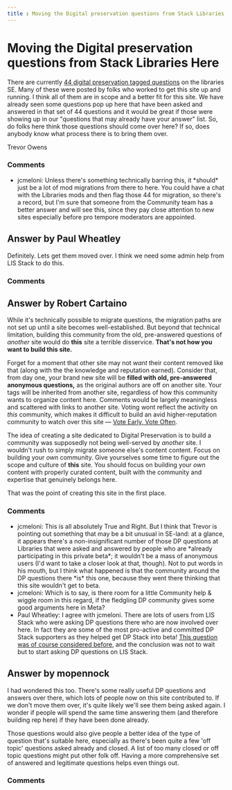 ```yaml
---
title : Moving the Digital preservation questions from Stack Libraries Here
---
```

Moving the Digital preservation questions from Stack Libraries Here
=====================
There are currently [44 digital preservation tagged
questions](http://libraries.stackexchange.com/questions/tagged/digital-preservation)
on the libraries SE. Many of these were posted by folks who worked to
get this site up and running. I think all of them are in scope and a
better fit for this site. We have already seen some questions pop up
here that have been asked and answered in that set of 44 questions and
it would be great if those were showing up in our "questions that may
already have your answer" list. So, do folks here think those questions
should come over here? If so, does anybody know what process there is to
bring them over.

Trevor Owens

### Comments ###
* jcmeloni: Unless there's something technically barring this, it \*should\* just be
a lot of mod migrations from there to here. You could have a chat with
the Libraries mods and then flag those 44 for migration, so there's a
record, but I'm sure that someone from the Community team has a better
answer and will see this, since they pay close attention to new sites
especially before pro tempore moderators are appointed.


Answer by Paul Wheatley
----------------
Definitely. Lets get them moved over. I think we need some admin help
from LIS Stack to do this.

### Comments ###

Answer by Robert Cartaino
----------------
While it's technically possible to migrate questions, the migration
paths are not set up until a site becomes well-established. But beyond
that technical limitation, building this community from the old,
pre-answered questions of *another* site would do **this** site a
terrible disservice. **That's not how you want to build this site.**

Forget for a moment that other site may not *want* their content removed
like that (along with the the knowledge and reputation earned). Consider
that, from day one, your brand new site will be **filled with old,
pre-answered anonymous questions,** as the original authors are off on
another site. Your tags will be inherited from another site, regardless
of how this community wants to organize content here. Comments would be
largely meaningless and scattered with links to another site. Voting
wont reflect the activity on *this* community, which makes it difficult
to build an avid higher-reputation community to watch over this site —
[Vote Early, Vote
Often](http://blog.stackoverflow.com/2010/10/vote-early-vote-often/).

The idea of creating a site dedicated to Digital Preservation is to
build a community was supposedly not being well-served by *another*
site. I wouldn't rush to simply migrate someone else's content content.
Focus on building your *own* community. Give yourselves some time to
figure out the scope and culture of **this** site. You should focus on
building your *own* content with properly curated content, built with
the community and expertise that genuinely belongs here.

That was the point of creating this site in the first place.

### Comments ###
* jcmeloni: This is all absolutely True and Right. But I think that Trevor is
pointing out something that may be a bit unusual in SE-land: at a
glance, it appears there's a non-insignificant number of those DP
questions at Libraries that were asked and answered by people who are
\*already participating in this private beta\*; it wouldn't be a mass of
anonymous users (I'd want to take a closer look at that, though). Not to
put words in his mouth, but I think what happened is that the community
around the DP questions there \*is\* this one, because they went there
thinking that this site wouldn't get to beta.
* jcmeloni: Which is to say, is there room for a little Community help & wiggle room
in this regard, if the fledgling DP community gives some good arguments
here in Meta?
* Paul Wheatley: I agree with jcmeloni. There are lots of users from LIS Stack who were
asking DP questions there who are now involved over here. In fact they
are some of the most pro-active and committed DP Stack supporters as
they helped get DP Stack into beta! [This question was of course
considered
before](http://meta.libraries.stackexchange.com/questions/50/where-is-the-line-between-the-digital-preservation-and-libraries-stack-exchange),
and the conclusion was not to wait but to start asking DP questions on
LIS Stack.

Answer by mopennock
----------------
I had wondered this too. There's some really useful DP questions and
answers over there, which lots of people now on this site contributed
to. If we don't move them over, it's quite likely we'll see them being
asked again. I wonder if people will spend the same time answering them
(and therefore building rep here) if they have been done already.

Those questions would also give people a better idea of the type of
question that's suitable here, especially as there's been quite a few
'off topic' questions asked already and closed. A list of too many
closed or off topic questions might put other folk off. Having a more
comprehensive set of answered and legitimate questions helps even things
out.

### Comments ###


